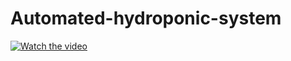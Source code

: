 # Automated-hydroponic-system

[![Watch the video](https://youtu.be/ltD1d51hOK4)](https://youtu.be/ltD1d51hOK4)
